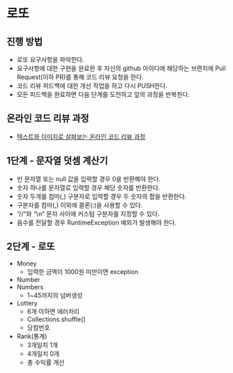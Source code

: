 # 로또
## 진행 방법
* 로또 요구사항을 파악한다.
* 요구사항에 대한 구현을 완료한 후 자신의 github 아이디에 해당하는 브랜치에 Pull Request(이하 PR)를 통해 코드 리뷰 요청을 한다.
* 코드 리뷰 피드백에 대한 개선 작업을 하고 다시 PUSH한다.
* 모든 피드백을 완료하면 다음 단계를 도전하고 앞의 과정을 반복한다.

## 온라인 코드 리뷰 과정
* [텍스트와 이미지로 살펴보는 온라인 코드 리뷰 과정](https://github.com/next-step/nextstep-docs/tree/master/codereview)

## 1단계 - 문자열 덧셈 계산기
- 빈 문자열 또는 null 값을 입력할 경우 0을 반환해야 한다.
- 숫자 하나를 문자열로 입력할 경우 해당 숫자를 반환한다.
- 숫자 두개를 컴마(,) 구분자로 입력할 경우 두 숫자의 합을 반환한다.
- 구분자를 컴마(,) 이외에 콜론(:)을 사용할 수 있다.
- “//”와 “\n” 문자 사이에 커스텀 구분자를 지정할 수 있다. 
- 음수를 전달할 경우 RuntimeException 예외가 발생해야 한다.

## 2단계 - 로또
- Money
  - 입력한 금액이 1000원 미만이면 exception
- Number
- Numbers
  - 1~45까지의 넘버생성
- Lottery
  - 6개 이하면 에러처리
  - Collections.shuffle()
  - 당첨번호
- Rank(통계)
  - 3개일치 1개
  - 4개일치 0개
  - 총 수익률 계산
